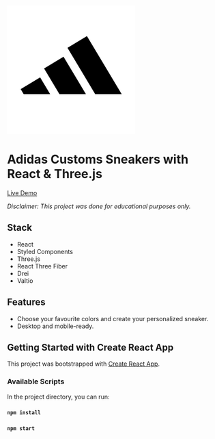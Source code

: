<img src="public/logo512.png" width="300" height="auto">

# Adidas Customs Sneakers with React & Three.js

[Live Demo](https://sneakerscustomapp-react05-threejs.netlify.app/)

_Disclaimer: This project was done for educational purposes only._

## Stack

- React
- Styled Components
- Three.js
- React Three Fiber
- Drei
- Valtio

## Features

- Choose your favourite colors and create your personalized sneaker.
- Desktop and mobile-ready.

## Getting Started with Create React App

This project was bootstrapped with [Create React App](https://github.com/facebook/create-react-app).

### Available Scripts

In the project directory, you can run:

#### `npm install`

#### `npm start`
